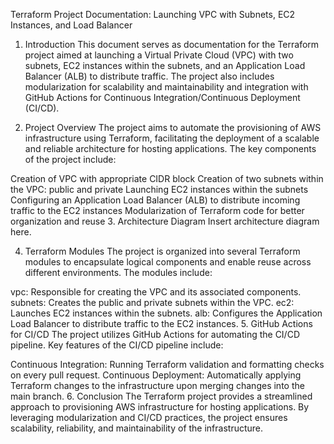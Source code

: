 Terraform Project Documentation: Launching VPC with Subnets, EC2 Instances, and Load Balancer

1. Introduction
This document serves as documentation for the Terraform project aimed at launching a Virtual Private Cloud (VPC) with two subnets, EC2 instances within the subnets, and an Application Load Balancer (ALB) to distribute traffic. The project also includes modularization for scalability and maintainability and integration with GitHub Actions for Continuous Integration/Continuous Deployment (CI/CD).

2. Project Overview
The project aims to automate the provisioning of AWS infrastructure using Terraform, facilitating the deployment of a scalable and reliable architecture for hosting applications. The key components of the project include:

Creation of VPC with appropriate CIDR block
Creation of two subnets within the VPC: public and private
Launching EC2 instances within the subnets
Configuring an Application Load Balancer (ALB) to distribute incoming traffic to the EC2 instances
Modularization of Terraform code for better organization and reuse
3. Architecture Diagram
Insert architecture diagram here.

4. Terraform Modules
The project is organized into several Terraform modules to encapsulate logical components and enable reuse across different environments. The modules include:

vpc: Responsible for creating the VPC and its associated components.
subnets: Creates the public and private subnets within the VPC.
ec2: Launches EC2 instances within the subnets.
alb: Configures the Application Load Balancer to distribute traffic to the EC2 instances.
5. GitHub Actions for CI/CD
The project utilizes GitHub Actions for automating the CI/CD pipeline. Key features of the CI/CD pipeline include:

Continuous Integration: Running Terraform validation and formatting checks on every pull request.
Continuous Deployment: Automatically applying Terraform changes to the infrastructure upon merging changes into the main branch.
6. Conclusion
The Terraform project provides a streamlined approach to provisioning AWS infrastructure for hosting applications. By leveraging modularization and CI/CD practices, the project ensures scalability, reliability, and maintainability of the infrastructure.